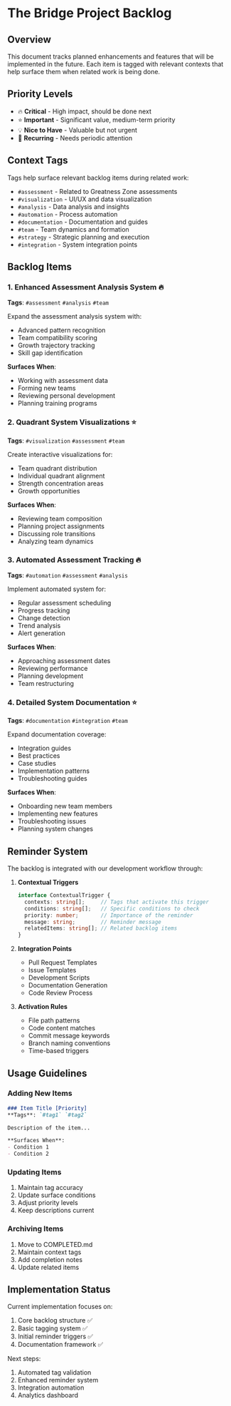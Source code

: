 # The Bridge Project Backlog

## Overview

This document tracks planned enhancements and features that will be implemented in the future. Each item is tagged with relevant contexts that help surface them when related work is being done.

## Priority Levels

- 🔥 **Critical** - High impact, should be done next
- ⭐ **Important** - Significant value, medium-term priority
- 💡 **Nice to Have** - Valuable but not urgent
- 🔄 **Recurring** - Needs periodic attention

## Context Tags

Tags help surface relevant backlog items during related work:

- `#assessment` - Related to Greatness Zone assessments
- `#visualization` - UI/UX and data visualization
- `#analysis` - Data analysis and insights
- `#automation` - Process automation
- `#documentation` - Documentation and guides
- `#team` - Team dynamics and formation
- `#strategy` - Strategic planning and execution
- `#integration` - System integration points

## Backlog Items

### 1. Enhanced Assessment Analysis System 🔥
**Tags**: `#assessment` `#analysis` `#team`

Expand the assessment analysis system with:
- Advanced pattern recognition
- Team compatibility scoring
- Growth trajectory tracking
- Skill gap identification

**Surfaces When**:
- Working with assessment data
- Forming new teams
- Reviewing personal development
- Planning training programs

### 2. Quadrant System Visualizations ⭐
**Tags**: `#visualization` `#assessment` `#team`

Create interactive visualizations for:
- Team quadrant distribution
- Individual quadrant alignment
- Strength concentration areas
- Growth opportunities

**Surfaces When**:
- Reviewing team composition
- Planning project assignments
- Discussing role transitions
- Analyzing team dynamics

### 3. Automated Assessment Tracking 🔥
**Tags**: `#automation` `#assessment` `#analysis`

Implement automated system for:
- Regular assessment scheduling
- Progress tracking
- Change detection
- Trend analysis
- Alert generation

**Surfaces When**:
- Approaching assessment dates
- Reviewing performance
- Planning development
- Team restructuring

### 4. Detailed System Documentation ⭐
**Tags**: `#documentation` `#integration` `#team`

Expand documentation coverage:
- Integration guides
- Best practices
- Case studies
- Implementation patterns
- Troubleshooting guides

**Surfaces When**:
- Onboarding new team members
- Implementing new features
- Troubleshooting issues
- Planning system changes

## Reminder System

The backlog is integrated with our development workflow through:

1. **Contextual Triggers**
   ```typescript
   interface ContextualTrigger {
     contexts: string[];     // Tags that activate this trigger
     conditions: string[];   // Specific conditions to check
     priority: number;       // Importance of the reminder
     message: string;        // Reminder message
     relatedItems: string[]; // Related backlog items
   }
   ```

2. **Integration Points**
   - Pull Request Templates
   - Issue Templates
   - Development Scripts
   - Documentation Generation
   - Code Review Process

3. **Activation Rules**
   - File path patterns
   - Code content matches
   - Commit message keywords
   - Branch naming conventions
   - Time-based triggers

## Usage Guidelines

### Adding New Items

```markdown
### Item Title [Priority]
**Tags**: `#tag1` `#tag2`

Description of the item...

**Surfaces When**:
- Condition 1
- Condition 2
```

### Updating Items

1. Maintain tag accuracy
2. Update surface conditions
3. Adjust priority levels
4. Keep descriptions current

### Archiving Items

1. Move to COMPLETED.md
2. Maintain context tags
3. Add completion notes
4. Update related items

## Implementation Status

Current implementation focuses on:
1. Core backlog structure ✅
2. Basic tagging system ✅
3. Initial reminder triggers ✅
4. Documentation framework ✅

Next steps:
1. Automated tag validation
2. Enhanced reminder system
3. Integration automation
4. Analytics dashboard 